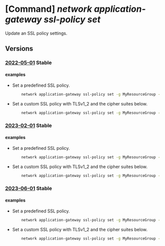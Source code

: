 # [Command] _network application-gateway ssl-policy set_

Update an SSL policy settings.

## Versions

### [2022-05-01](/Resources/mgmt-plane/L3N1YnNjcmlwdGlvbnMve30vcmVzb3VyY2Vncm91cHMve30vcHJvdmlkZXJzL21pY3Jvc29mdC5uZXR3b3JrL2FwcGxpY2F0aW9uZ2F0ZXdheXMve30=/2022-05-01.xml) **Stable**

<!-- mgmt-plane /subscriptions/{}/resourcegroups/{}/providers/microsoft.network/applicationgateways/{} 2022-05-01 properties.sslPolicy -->

#### examples

- Set a predefined SSL policy.
    ```bash
        network application-gateway ssl-policy set -g MyResourceGroup --gateway-name MyAppGateway -n AppGwSslPolicy20170401S --policy-type Predefined
    ```

- Set a custom SSL policy with TLSv1_2 and the cipher suites below.
    ```bash
        network application-gateway ssl-policy set -g MyResourceGroup --gateway-name MyAppGateway --policy-type Custom --min-protocol-version TLSv1_2 --cipher-suites TLS_ECDHE_ECDSA_WITH_AES_128_GCM_SHA256 TLS_ECDHE_ECDSA_WITH_AES_256_GCM_SHA384 TLS_RSA_WITH_AES_128_GCM_SHA256
    ```

### [2023-02-01](/Resources/mgmt-plane/L3N1YnNjcmlwdGlvbnMve30vcmVzb3VyY2Vncm91cHMve30vcHJvdmlkZXJzL21pY3Jvc29mdC5uZXR3b3JrL2FwcGxpY2F0aW9uZ2F0ZXdheXMve30=/2023-02-01.xml) **Stable**

<!-- mgmt-plane /subscriptions/{}/resourcegroups/{}/providers/microsoft.network/applicationgateways/{} 2023-02-01 properties.sslPolicy -->

#### examples

- Set a predefined SSL policy.
    ```bash
        network application-gateway ssl-policy set -g MyResourceGroup --gateway-name MyAppGateway -n AppGwSslPolicy20170401S --policy-type Predefined
    ```

- Set a custom SSL policy with TLSv1_2 and the cipher suites below.
    ```bash
        network application-gateway ssl-policy set -g MyResourceGroup --gateway-name MyAppGateway --policy-type Custom --min-protocol-version TLSv1_2 --cipher-suites TLS_ECDHE_ECDSA_WITH_AES_128_GCM_SHA256 TLS_ECDHE_ECDSA_WITH_AES_256_GCM_SHA384 TLS_RSA_WITH_AES_128_GCM_SHA256
    ```

### [2023-06-01](/Resources/mgmt-plane/L3N1YnNjcmlwdGlvbnMve30vcmVzb3VyY2Vncm91cHMve30vcHJvdmlkZXJzL21pY3Jvc29mdC5uZXR3b3JrL2FwcGxpY2F0aW9uZ2F0ZXdheXMve30=/2023-06-01.xml) **Stable**

<!-- mgmt-plane /subscriptions/{}/resourcegroups/{}/providers/microsoft.network/applicationgateways/{} 2023-06-01 properties.sslPolicy -->

#### examples

- Set a predefined SSL policy.
    ```bash
        network application-gateway ssl-policy set -g MyResourceGroup --gateway-name MyAppGateway -n AppGwSslPolicy20170401S --policy-type Predefined
    ```

- Set a custom SSL policy with TLSv1_2 and the cipher suites below.
    ```bash
        network application-gateway ssl-policy set -g MyResourceGroup --gateway-name MyAppGateway --policy-type Custom --min-protocol-version TLSv1_2 --cipher-suites TLS_ECDHE_ECDSA_WITH_AES_128_GCM_SHA256 TLS_ECDHE_ECDSA_WITH_AES_256_GCM_SHA384 TLS_RSA_WITH_AES_128_GCM_SHA256
    ```
